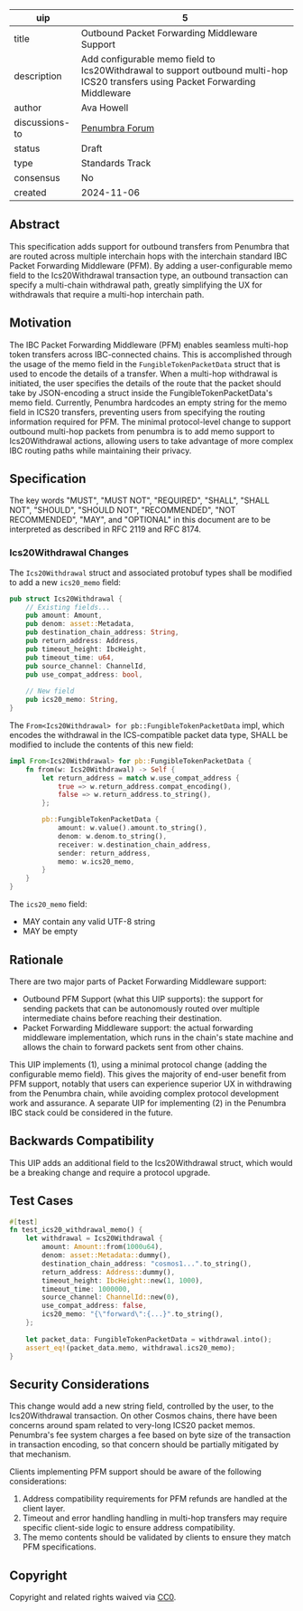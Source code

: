 | uip | 5 |
| - | - |
| title | Outbound Packet Forwarding Middleware Support |
| description | Add configurable memo field to Ics20Withdrawal to support outbound multi-hop ICS20 transfers using Packet Forwarding Middleware |
| author | Ava Howell |
| discussions-to | [Penumbra Forum](https://forum.penumbra.zone/t/pre-uip-outbound-packet-forwarding-middleware-support/121) |
| status | Draft |
| type | Standards Track |
| consensus | No |
| created | 2024-11-06 |

## Abstract

This specification adds support for outbound transfers from Penumbra that are routed across multiple interchain hops with the interchain standard IBC Packet Forwarding Middleware (PFM). By adding a user-configurable memo field to the Ics20Withdrawal transaction type, an outbound transaction can specify a multi-chain withdrawal path, greatly simplifying the UX for withdrawals that require a multi-hop interchain path.

## Motivation

The IBC Packet Forwarding Middleware (PFM) enables seamless multi-hop token transfers across IBC-connected chains. This is accomplished through the usage of the memo field in the `FungibleTokenPacketData` struct that is used to encode the details of a transfer. When a multi-hop withdrawal is initiated, the user specifies the details of the route that the packet should take by JSON-encoding a struct inside the FungibleTokenPacketData's memo field. Currently, Penumbra hardcodes an empty string for the memo field in ICS20 transfers, preventing users from specifying the routing information required for PFM. The minimal protocol-level change to support outbound multi-hop packets from penumbra is to add memo support to Ics20Withdrawal actions, allowing users to take advantage of more complex IBC routing paths while maintaining their privacy.

## Specification

The key words "MUST", "MUST NOT", "REQUIRED", "SHALL", "SHALL NOT", "SHOULD", "SHOULD NOT", "RECOMMENDED", "NOT RECOMMENDED", "MAY", and "OPTIONAL" in this document are to be interpreted as described in RFC 2119 and RFC 8174.

### Ics20Withdrawal Changes

The `Ics20Withdrawal` struct and associated protobuf types shall be modified to add a new `ics20_memo` field:

```rust
pub struct Ics20Withdrawal {
    // Existing fields...
    pub amount: Amount,
    pub denom: asset::Metadata,
    pub destination_chain_address: String,
    pub return_address: Address,
    pub timeout_height: IbcHeight,
    pub timeout_time: u64,
    pub source_channel: ChannelId,
    pub use_compat_address: bool,
    
    // New field
    pub ics20_memo: String,
}
```

The `From<Ics20Withdrawal> for pb::FungibleTokenPacketData` impl, which encodes the withdrawal in the ICS-compatible packet data type, SHALL be modified to include the contents of this new field:

```rust
impl From<Ics20Withdrawal> for pb::FungibleTokenPacketData {
    fn from(w: Ics20Withdrawal) -> Self {
        let return_address = match w.use_compat_address {
            true => w.return_address.compat_encoding(),
            false => w.return_address.to_string(),
        };

        pb::FungibleTokenPacketData {
            amount: w.value().amount.to_string(),
            denom: w.denom.to_string(),
            receiver: w.destination_chain_address,
            sender: return_address,
            memo: w.ics20_memo,
        }
    }
}
```

The `ics20_memo` field:

- MAY contain any valid UTF-8 string
- MAY be empty

## Rationale

There are two major parts of Packet Forwarding Middleware support:

- Outbound PFM Support (what this UIP supports): the support for sending packets that can be autonomously routed over multiple intermediate chains before reaching their destination.
- Packet Forwarding Middleware support: the actual forwarding middleware implementation, which runs in the chain's state machine and allows the chain to forward packets sent from other chains.

This UIP implements (1), using a minimal protocol change (adding the configurable memo field). This gives the majority of end-user benefit from PFM support, notably that users can experience superior UX in withdrawing from the Penumbra chain, while avoiding complex protocol development work and assurance. A separate UIP for implementing (2) in the Penumbra IBC stack could be considered in the future.

## Backwards Compatibility

This UIP adds an additional field to the Ics20Withdrawal struct, which would be a breaking change and require a protocol upgrade.

## Test Cases

```rust
#[test]
fn test_ics20_withdrawal_memo() {
    let withdrawal = Ics20Withdrawal {
        amount: Amount::from(1000u64),
        denom: asset::Metadata::dummy(),
        destination_chain_address: "cosmos1...".to_string(),
        return_address: Address::dummy(),
        timeout_height: IbcHeight::new(1, 1000),
        timeout_time: 1000000,
        source_channel: ChannelId::new(0),
        use_compat_address: false,
        ics20_memo: "{\"forward\":{...}".to_string(),
    };
    
    let packet_data: FungibleTokenPacketData = withdrawal.into();
    assert_eq!(packet_data.memo, withdrawal.ics20_memo);
}
```

## Security Considerations

This change would add a new string field, controlled by the user, to the Ics20Withdrawal transaction. On other Cosmos chains, there have been concerns around spam related to very-long ICS20 packet memos. Penumbra's fee system charges a fee based on byte size of the transaction in transaction encoding, so that concern should be partially mitigated by that mechanism.

Clients implementing PFM support should be aware of the following considerations:

1. Address compatibility requirements for PFM refunds are handled at the client layer.
2. Timeout and error handling handling in multi-hop transfers may require specific client-side logic to ensure address compatibility.
3. The memo contents should be validated by clients to ensure they match PFM specifications.

## Copyright

Copyright and related rights waived via [CC0](https://github.com/penumbra-zone/UIPs/blob/main/LICENSE).
